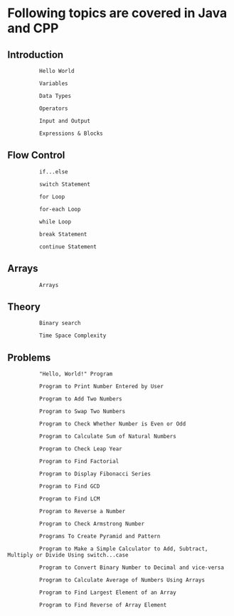 # Following topics are covered in Java and CPP	
##         Introduction
              Hello World 

              Variables

              Data Types

              Operators
 
              Input and Output

              Expressions & Blocks

##         Flow Control
              if...else

              switch Statement

              for Loop

              for-each Loop

              while Loop

              break Statement

              continue Statement


##         Arrays
              Arrays

##         Theory
              Binary search

              Time Space Complexity


##         Problems
              "Hello, World!" Program

              Program to Print Number Entered by User
			  
			  Program to Add Two Numbers
			  
			  Program to Swap Two Numbers
			  
			  Program to Check Whether Number is Even or Odd
			  
			  Program to Calculate Sum of Natural Numbers
			  
			  Program to Check Leap Year
			  
			  Program to Find Factorial
			  
			  Program to Display Fibonacci Series
			  
			  Program to Find GCD
			  
			  Program to Find LCM
			  
			  Program to Reverse a Number
			  
			  Program to Check Armstrong Number
			  
			  Programs To Create Pyramid and Pattern
			  
			  Program to Make a Simple Calculator to Add, Subtract, Multiply or Divide Using switch...case
			  
			  Program to Convert Binary Number to Decimal and vice-versa
			  
			  Program to Calculate Average of Numbers Using Arrays
			  
			  Program to Find Largest Element of an Array
			  
			  Program to Find Reverse of Array Element
			  
			  
			  
			  
			  
			  
			
			  
			  
